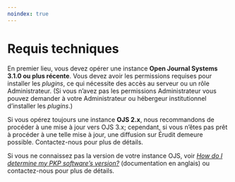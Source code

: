 ```yaml
---
noindex: true
---
```

# Requis techniques

En premier lieu, vous devez opérer une instance **Open Journal Systems 3.1.0 ou plus récente**. Vous devez avoir les permissions requises pour installer les *plugins*, ce qui nécessite des accès au serveur ou un rôle Administrateur. (Si vous n’avez pas les permissions Administrateur vous pouvez demander à votre Administrateur ou hébergeur institutionnel d’installer les *plugins*.)

Si vous opérez toujours une instance **OJS 2.x**, nous recommandons de procéder à une mise à jour vers OJS 3.x; cependant, si vous n’êtes pas prêt à procéder à une telle mise à jour, une diffusion sur Érudit demeure possible. Contactez-nous pour plus de détails.

Si vous ne connaissez pas la version de votre instance OJS, voir [*How do I determine my PKP software’s version?*](https://forum.pkp.sfu.ca/t/how-do-i-determine-my-pkp-softwares-version/28534/2) (documentation en anglais) ou contactez-nous pour plus de détails.
